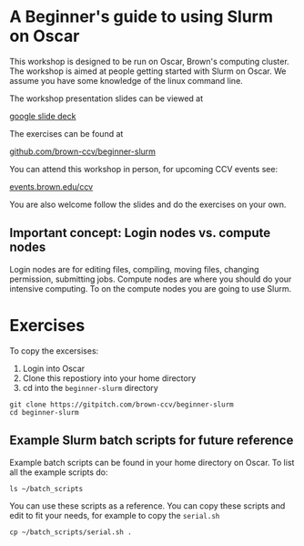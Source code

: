 # A Beginner's guide to using Slurm on Oscar

This workshop is designed to be run on Oscar, Brown's computing cluster.  The workshop is aimed at people getting started with Slurm on Oscar.  We assume you have some knowledge of the linux command line. 

The workshop presentation slides can be viewed at

[google slide deck](https://docs.google.com/presentation/d/1Gi9D5m6OmfHVBRhtlXIbJ7f2s5hXiRj1FrFAj_QP5OA/edit?usp=sharing)

The exercises can be found at 

[github.com/brown-ccv/beginner-slurm](https://github.com/brown-ccv/beginner-slurm)

You can attend this workshop in person, for upcoming CCV events see:

[events.brown.edu/ccv](https://events.brown.edu/ccv/view/month)

You are also welcome follow the slides and do the exercises on your own.

## Important concept: Login nodes vs. compute nodes

Login nodes are for editing files, compiling, moving files, changing permission, submitting jobs. Compute nodes are where you should do your intensive computing.  To on the compute nodes you are going to use Slurm. 

# Exercises

To copy the excersises:

1. Login into Oscar
2. Clone this repostiory into your home directory
3. cd into the `beginner-slurm` directory

````
git clone https://gitpitch.com/brown-ccv/beginner-slurm
cd beginner-slurm
````


## Example Slurm batch scripts for future reference

Example batch scripts can be found in your home directory on Oscar. To list all the example scripts do:

````
ls ~/batch_scripts
````

You can use these scripts as a reference.  You can copy these scripts and edit to fit your needs, for example to copy the `serial.sh`

````
cp ~/batch_scripts/serial.sh .

````



